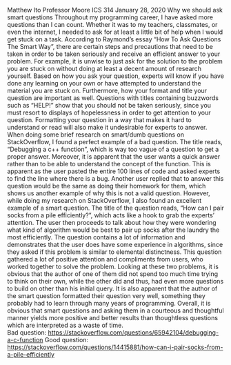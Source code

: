 Matthew Ito Professor Moore ICS 314 January 28, 2020 Why we should ask
smart questions Throughout my programming career, I have asked more
questions than I can count. Whether it was to my teachers, classmates,
or even the internet, I needed to ask for at least a little bit of help
when I would get stuck on a task. According to Raymond’s essay “How To
Ask Questions The Smart Way”, there are certain steps and precautions
that need to be taken in order to be taken seriously and receive an
efficient answer to your problem. For example, it is unwise to just ask
for the solution to the problem you are stuck on without doing at least
a decent amount of research yourself. Based on how you ask your
question, experts will know if you have done any learning on your own or
have attempted to understand the material you are stuck on. Furthermore,
how your format and title your question are important as well. Questions
with titles containing buzzwords such as “HELP!” show that you should
not be taken seriously, since you must resort to displays of
hopelessness in order to get attention to your question. Formatting your
question in a way that makes it hard to understand or read will also
make it undesirable for experts to answer. When doing some brief
research on smart/dumb questions on StackOverflow, I found a perfect
example of a bad question. The title reads, “Debugging a c++ function”,
which is way too vague of a question to get a proper answer. Moreover,
it is apparent that the user wants a quick answer rather than to be able
to understand the concept of the function. This is apparent as the user
pasted the entire 100 lines of code and asked experts to find the line
where there is a bug. Another user replied that to answer this question
would be the same as doing their homework for them, which shows us
another example of why this is not a valid question. However, while
doing my research on StackOverflow, I also found an excellent example of
a smart question. The title of the question reads, “How can I pair socks
from a pile efficiently?”, which acts like a hook to grab the experts’
attention. The user then proceeds to talk about how they were wondering
what kind of algorithm would be best to pair up socks after the laundry
the most efficiently. The question contains a lot of information and
demonstrates that the user does have some experience in algorithms,
since they asked if this problem is similar to elemental distinctness.
This question gathered a lot of positive attention and compliments from
users, who worked together to solve the problem. Looking at these two
problems, it is obvious that the author of one of them did not spend too
much time trying to think on their own, while the other did and thus,
had even more questions to build on other than his initial query. It is
also apparent that the author of the smart question formatted their
question very well, something they probably had to learn through many
years of programming. Overall, it is obvious that smart questions and
asking them in a courteous and thoughtful manner yields more positive
and better results than thoughtless questions which are interpreted as a
waste of time.\
Bad question:
https://stackoverflow.com/questions/65942104/debugging-a-c-function Good
question:
https://stackoverflow.com/questions/14415881/how-can-i-pair-socks-from-a-pile-efficiently
